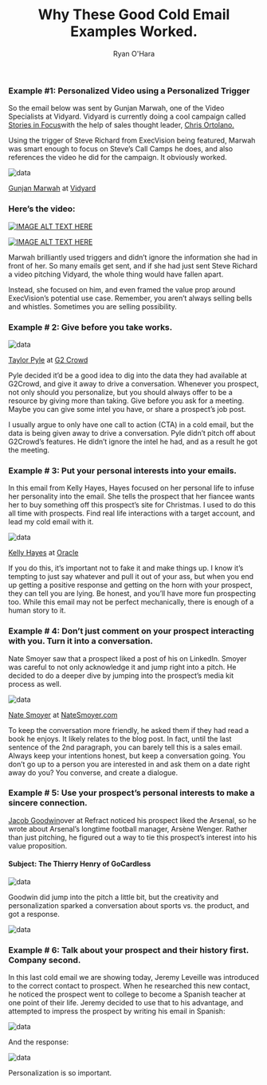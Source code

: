 ﻿---
title: Why These Good Cold Email Examples Worked.
description: Last week I asked some folks on LinkedIn to send me some cold emails that actually worked. I thought today we’d go through them, and deep dive into why they worked. So here are some actual cold emails sent by real sales reps that actually turned into meetings.
coverImage: /img/apples.gif
publishDate: Jun 11, 2018

author: Ryan O'Hara
authorProfile:  Ryan O'Hara has been an early employee at several startups helping them with marketing and prospecting tactics, including Dyn who was acquired by Oracle for $600+ million in 2016. He's had prospecting campaigns featured in Fortune, Mashable, and TheNextWeb. Ryan specializes in branding, business development, prospecting, and coaching people on how to make good digital first impressions. He also mentors two accelerators, The Iron Yard and The Alpha Loft, and hosts The Prospecting Podcast.
authorImage: /img/Ryan-OHara-Headshot.png
---

### Example #1: Personalized Video using a Personalized Trigger

So the email below was sent by Gunjan Marwah, one of the Video Specialists at Vidyard. Vidyard is currently doing a cool campaign called [Stories in Focus](https://storiesinfocus.hubs.vidyard.com/)with the help of sales thought leader, [Chris Ortolano.](https://www.linkedin.com/in/salesnerdo/)

Using the trigger of Steve Richard from ExecVision being featured, Marwah was smart enough to focus on Steve’s Call Camps he does, and also references the video he did for the campaign. It obviously worked.

![data](/img/Screen-Shot1.png)

[Gunjan Marwah](https://www.linkedin.com/in/gmphotography/) at [Vidyard](https://www.vidyard.com/)

### Here’s the video:


[![IMAGE ALT TEXT HERE](/img/whyTheseGoodCold.png)](http://www.youtube.com/watch?feature=player_embedded&v=XCCArevEIAY
)


[![IMAGE ALT TEXT HERE](/img/whyTheseGoodCold.png)](https://share.vidyard.com/watch/eW3AqNo8cUuKXEuuJPKZzC
)


Marwah brilliantly used triggers and didn’t ignore the information she had in front of her. So many emails get sent, and if she had just sent Steve Richard a video pitching Vidyard, the whole thing would have fallen apart.

Instead, she focused on him, and even framed the value prop around ExecVision’s potential use case. Remember, you aren’t always selling bells and whistles. Sometimes you are selling possibility.

### Example # 2: Give before you take works.

![data](/img/Screen-Shot2.png)

[Taylor Pyle](https://www.linkedin.com/in/taylorkpyle/) at [G2 Crowd](https://www.g2crowd.com/)

Pyle decided it’d be a good idea to dig into the data they had available at G2Crowd, and give it away to drive a conversation. Whenever you prospect, not only should you personalize, but you should always offer to be a resource by giving more than taking. Give before you ask for a meeting. Maybe you can give some intel you have, or share a prospect’s job post.

I usually argue to only have one call to action (CTA) in a cold email, but the data is being given away to drive a conversation. Pyle didn’t pitch off about G2Crowd’s features. He didn’t ignore the intel he had, and as a result he got the meeting.

### Example # 3: Put your personal interests into your emails.

In this email from Kelly Hayes, Hayes focused on her personal life to infuse her personality into the email. She tells the prospect that her fiancee wants her to buy something off this prospect’s site for Christmas. I used to do this all time with prospects. Find real life interactions with a target account, and lead my cold email with it.

![data](/img/Screen-Shot7.png)

[Kelly Hayes](https://www.linkedin.com/in/kelly-hayes-bb9a0a7a/) at [Oracle](https://www.oracle.com/index.html)

If you do this, it’s important not to fake it and make things up. I know it’s tempting to just say whatever and pull it out of your ass, but when you end up getting a positive response and getting on the horn with your prospect, they can tell you are lying. Be honest, and you’ll have more fun prospecting too. While this email may not be perfect mechanically, there is enough of a human story to it.

### Example # 4: Don’t just comment on your prospect interacting with you. Turn it into a conversation.

Nate Smoyer saw that a prospect liked a post of his on LinkedIn. Smoyer was careful to not only acknowledge it and jump right into a pitch. He decided to do a deeper dive by jumping into the prospect’s media kit process as well.

![data](/img/Screen-Shot3.png)

[Nate Smoyer](https://www.linkedin.com/in/natesmoyer/) at [NateSmoyer.com](http://natesmoyer.com/)

To keep the conversation more friendly, he asked them if they had read a book he enjoys. It likely relates to the blog post. In fact, until the last sentence of the 2nd paragraph, you can barely tell this is a sales email. Always keep your intentions honest, but keep a conversation going. You don’t go up to a person you are interested in and ask them on a date right away do you? You converse, and create a dialogue.

### Example # 5: Use your prospect’s personal interests to make a sincere connection.

[Jacob Goodwin](https://www.linkedin.com/in/jacob-goodwin/)over at Refract noticed his prospect liked the Arsenal, so he wrote about Arsenal’s longtime football manager, Arsène Wenger. Rather than just pitching, he figured out a way to tie this prospect’s interest into his value proposition.

#### Subject: The Thierry Henry of GoCardless

![data](/img/Screen-Shot-Refract.png)

Goodwin did jump into the pitch a little bit, but the creativity and personalization sparked a conversation about sports vs. the product, and got a response.

![data](/img/Screen-Shot4.png)

### Example # 6: Talk about your prospect and their history first. Company second.

In this last cold email we are showing today, Jeremy Leveille was introduced to the correct contact to prospect. When he researched this new contact, he noticed the prospect went to college to become a Spanish teacher at one point of their life. Jeremy decided to use that to his advantage, and attempted to impress the prospect by writing his email in Spanish:

![data](/img/Screen-Shot5.png)

And the response:

![data](/img/Screen-Shot6.png)

Personalization is so important.
